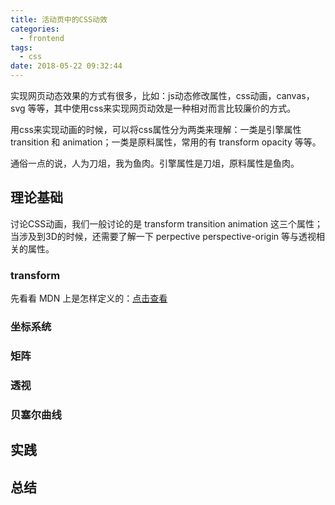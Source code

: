 ```yaml
---
title: 活动页中的CSS动效
categories:
  - frontend
tags:
  - css
date: 2018-05-22 09:32:44
---
```


实现网页动态效果的方式有很多，比如：js动态修改属性，css动画，canvas，svg 等等，其中使用css来实现网页动效是一种相对而言比较廉价的方式。

<!--more-->

用css来实现动画的时候，可以将css属性分为两类来理解：一类是引擎属性 transition 和 animation；一类是原料属性，常用的有 transform opacity 等等。

通俗一点的说，人为刀俎，我为鱼肉。引擎属性是刀俎，原料属性是鱼肉。

## 理论基础

讨论CSS动画，我们一般讨论的是 transform transition animation 这三个属性；当涉及到3D的时候，还需要了解一下 perpective perspective-origin 等与透视相关的属性。

### transform

先看看 MDN 上是怎样定义的：[点击查看](https://developer.mozilla.org/en-US/docs/Web/CSS/transform)

### 坐标系统

### 矩阵

### 透视

### 贝塞尔曲线

## 实践

## 总结






